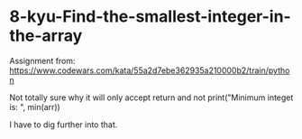 # 8-kyu-Find-the-smallest-integer-in-the-array
Assignment from: https://www.codewars.com/kata/55a2d7ebe362935a210000b2/train/python

Not totally sure why it will only accept return and not print("Minimum integet is: ", min(arr))

I have to dig further into that.

